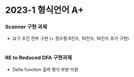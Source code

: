 # 2023-1 형식언어 A+
### Scanner 구현 과제
- 요구 조건 전부 구현 (+ 정수형 8진수, 10진수, 16진수 추가 구현) <br><br>
### RE to Reduced DFA 구현과제
- Delta function 출력 형식 부분 미완
